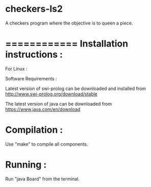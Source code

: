 checkers-ls2
============

A checkers program where the objective is to queen a piece.

============
Installation instructions :
============

For Linux :

Software Requirements : 

Latest version of swi-prolog can be downloaded and installed from 
http://www.swi-prolog.org/download/stable

The latest version of java can be downloaded from
https://www.java.com/en/download

Compilation :
============
Use "make" to compile all components.

Running :
============
Run "java Board" from the terminal.
